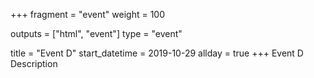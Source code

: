 +++
fragment = "event"
weight = 100

outputs = ["html", "event"]
type = "event"

title = "Event D"
start_datetime = 2019-10-29
allday = true
+++
Event D Description